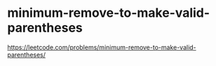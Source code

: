 # minimum-remove-to-make-valid-parentheses

https://leetcode.com/problems/minimum-remove-to-make-valid-parentheses/

